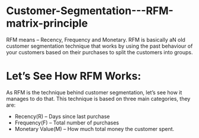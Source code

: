 # Customer-Segmentation---RFM-matrix-principle

RFM means – Recency, Frequency and Monetary. RFM is basically aN old customer segmentation technique that works by using the past behaviour of your customers based on their purchases to split the customers into groups.

# Let’s See How RFM Works:

As RFM is the technique behind customer segmentation, let’s see how it manages to do that. This technique is based on three main categories, they are:

 - Recency(R) – Days since last purchase
 - Frequency(F) – Total number of purchases
 - Monetary Value(M) – How much total money the customer spent.
